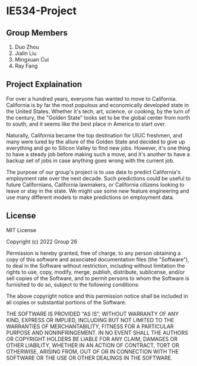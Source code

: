 # IE534-Project

## Group Members

1. Duo Zhou	
2. Jialin Liu	
3. Mingxuan Cui
4. Ray Fang	

## Project Explaination

For over a hundred years, everyone has wanted to move to California. California is by far the most populous and economically developed state in the United States. Whether it's tech, art, science, or cooking, by the turn of the century, the "Golden State" looks set to be the global center from north to south, and it seems like the best place in America to start over.

Naturally, California became the top destination for UIUC freshmen, and many were lured by the allure of the Golden State and decided to give up everything and go to Silicon Valley to find new jobs. However, it's one thing to have a steady job before making such a move, and it's another to have a backup set of jobs in case anything goes wrong with the current job.

The purpose of our group's project is to use data to predict California's employment rate over the next decade. Such predictions could be useful to future Californians, California lawmakers, or California citizens looking to leave or stay in the state. We might use some new feature engineering and use many different models to make predictions on employment data.

## License

MIT License

Copyright (c) 2022 Group 26

Permission is hereby granted, free of charge, to any person obtaining a copy
of this software and associated documentation files (the "Software"), to deal
in the Software without restriction, including without limitation the rights
to use, copy, modify, merge, publish, distribute, sublicense, and/or sell
copies of the Software, and to permit persons to whom the Software is
furnished to do so, subject to the following conditions:

The above copyright notice and this permission notice shall be included in all
copies or substantial portions of the Software.

THE SOFTWARE IS PROVIDED "AS IS", WITHOUT WARRANTY OF ANY KIND, EXPRESS OR
IMPLIED, INCLUDING BUT NOT LIMITED TO THE WARRANTIES OF MERCHANTABILITY,
FITNESS FOR A PARTICULAR PURPOSE AND NONINFRINGEMENT. IN NO EVENT SHALL THE
AUTHORS OR COPYRIGHT HOLDERS BE LIABLE FOR ANY CLAIM, DAMAGES OR OTHER
LIABILITY, WHETHER IN AN ACTION OF CONTRACT, TORT OR OTHERWISE, ARISING FROM,
OUT OF OR IN CONNECTION WITH THE SOFTWARE OR THE USE OR OTHER DEALINGS IN THE
SOFTWARE.

